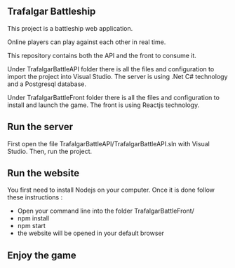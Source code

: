 ## Trafalgar Battleship

This project is a battleship web application.

Online players can play against each other in real time.


This repository contains both the API and the front to consume it.

Under TrafalgarBattleAPI folder there is all the files and configuration to import the project into Visual Studio.
The server is using .Net C# technology and a Postgresql database.

Under TrafalgarBattleFront folder there is all the files and configuration to install and launch the game.
The front is using Reactjs technology.


## Run the server

First open the file TrafalgarBattleAPI/TrafalgarBattleAPI.sln with Visual Studio.
Then, run the project.


## Run the website

You first need to install Nodejs on your computer.
Once it is done follow these instructions :
- Open your command line into the folder TrafalgarBattleFront/
- npm install
- npm start
- the website will be opened in your default browser





## Enjoy the game
